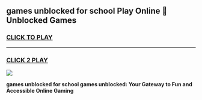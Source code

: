 
## games unblocked for school Play Online 👋 Unblocked Games
<h3>
<a href="https://news.freeplayer.one?title=games_unblocked_for_school&ref=17GH">CLICK TO PLAY</a></h3>
<hr>

<h3>
<a href="https://news.freeplayer.one?title=games_unblocked_for_school&ref=17GH">CLICK 2 PLAY</a>
  
</h3>

<a href="https://news.freeplayer.one?title=games_unblocked_for_school&ref=17GH/"><img src="https://clearcache.store/games.png"></a>


**games unblocked for school games unblocked: Your Gateway to Fun and Accessible Online Gaming**
